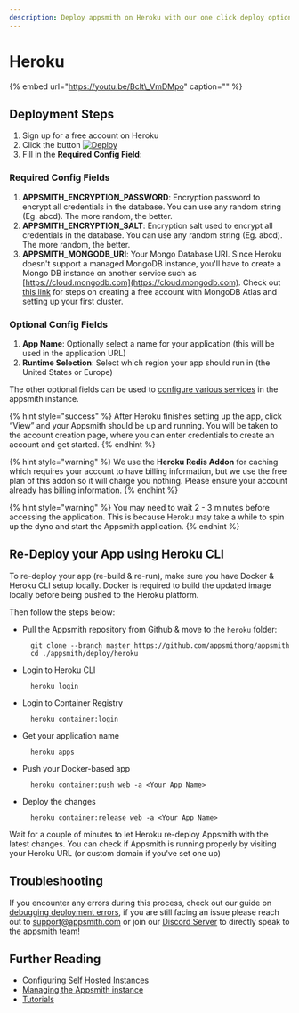 ```yaml
---
description: Deploy appsmith on Heroku with our one click deploy option
---
```


# Heroku

{% embed url="https://youtu.be/Bclt\_VmDMpo" caption="" %}

## Deployment Steps

1. Sign up for a free account on Heroku
2. Click the button [![Deploy](https://www.herokucdn.com/deploy/button.svg)](https://heroku.com/deploy?template=https://github.com/appsmithorg/appsmith/tree/master)
3. Fill in the **Required** **Config Field**:

### Required Config Fields

1. **APPSMITH\_ENCRYPTION\_PASSWORD**: Encryption password to encrypt all credentials in the database. You can use any random string \(Eg. abcd\). The more random, the better.
2. **APPSMITH\_ENCRYPTION\_SALT**: Encryption salt used to encrypt all credentials in the database. You can use any random string \(Eg. abcd\). The more random, the better.
3. **APPSMITH\_MONGODB\_URI**: Your Mongo Database URI. Since Heroku doesn't support a managed MongoDB instance, you'll have to create a Mongo DB instance on another service such as [https://cloud.mongodb.com](https://cloud.mongodb.com). Check out [this link](https://docs.atlas.mongodb.com/getting-started/) for steps on creating a free account with MongoDB Atlas and setting up your first cluster.

### Optional Config Fields

1. **App Name**: Optionally select a name for your application \(this will be used in the application URL\)
2. **Runtime Selection**: Select which region your app should run in \(the United States or Europe\)

The other optional fields can be used to [configure various services](instance-configuration/) in the appsmith instance.

{% hint style="success" %}
After Heroku finishes setting up the app, click “View” and your Appsmith should be up and running. You will be taken to the account creation page, where you can enter credentials to create an account and get started.
{% endhint %}

{% hint style="warning" %}
We use the **Heroku Redis Addon** for caching which requires your account to have billing information, but we use the free plan of this addon so it will charge you nothing. Please ensure your account already has billing information.
{% endhint %}

{% hint style="warning" %}
You may need to wait 2 - 3 minutes before accessing the application. This is because Heroku may take a while to spin up the dyno and start the Appsmith application.
{% endhint %}

## Re-Deploy your App using Heroku CLI

To re-deploy your app \(re-build & re-run\), make sure you have Docker & Heroku CLI setup locally. Docker is required to build the updated image locally before being pushed to the Heroku platform.

Then follow the steps below:

* Pull the Appsmith repository from Github & move to the `heroku` folder:

  ```text
    git clone --branch master https://github.com/appsmithorg/appsmith
    cd ./appsmith/deploy/heroku
  ```

* Login to Heroku CLI

  ```text
    heroku login
  ```

* Login to Container Registry

  ```text
    heroku container:login
  ```

* Get your application name

  ```text
    heroku apps
  ```

* Push your Docker-based app

  ```text
    heroku container:push web -a <Your App Name>
  ```

* Deploy the changes

  ```text
    heroku container:release web -a <Your App Name>
  ```

Wait for a couple of minutes to let Heroku re-deploy Appsmith with the latest changes. You can check if Appsmith is running properly by visiting your Heroku URL \(or custom domain if you've set one up\)

## Troubleshooting

If you encounter any errors during this process, check out our guide on [debugging deployment errors](../troubleshooting-guide/deployment-errors.md), if you are still facing an issue please reach out to [support@appsmith.com](mailto:support@appsmith.com) or join our [Discord Server](https://discord.com/invite/rBTTVJp) to directly speak to the appsmith team!

## Further Reading

* [Configuring Self Hosted Instances](instance-configuration/#configuring-docker-installations)
* [Managing the Appsmith instance](instance-management.md)
* [Tutorials](../tutorials/)

